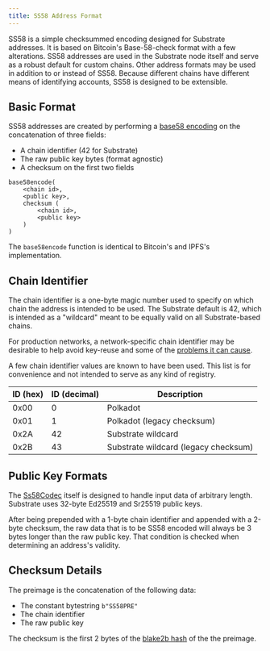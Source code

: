 ```yaml
---
title: SS58 Address Format
---
```

SS58 is a simple checksummed encoding designed for Substrate addresses. It is based on Bitcoin's Base-58-check format with a few alterations. SS58 addresses are used in the Substrate node itself and serve as a robust default for custom chains. Other address formats may be used in addition to or instead of SS58. Because different chains have different means of identifying accounts, SS58 is designed to be extensible.

## Basic Format

SS58 addresses are created by performing a [base58 encoding](https://en.wikipedia.org/wiki/Base58) on the concatenation of three fields:

* A chain identifier (42 for Substrate)
* The raw public key bytes (format agnostic)
* A checksum on the first two fields

```
base58encode(
    <chain id>,
    <public key>,
    checksum (
        <chain id>,
        <public key>
    )
)
```
The `base58encode` function is identical to Bitcoin's and IPFS's implementation.

## Chain Identifier

The chain identifier is a one-byte magic number used to specify on which chain the address is intended to be used. The Substrate default is 42, which is intended as a "wildcard" meant to be equally valid on all Substrate-based chains.

For production networks, a network-specific chain identifier may be desirable to help avoid key-reuse and some of the [problems it can cause](https://github.com/tintinweb/ecdsa-private-key-recovery).

A few chain identifier values are known to have been used. This list is for convenience and not intended to serve as any kind of registry.

| ID (hex) | ID (decimal) | Description |
| --- | --- | --- |
| 0x00 | 0   | Polkadot |
| 0x01 | 1   | Polkadot (legacy checksum) |
| 0x2A | 42 | Substrate wildcard |
| 0x2B | 43 | Substrate wildcard (legacy checksum) |

## Public Key Formats

The [Ss58Codec](https://crates.parity.io/substrate_primitives/crypto/trait.Ss58Codec.html) itself is designed to handle input data of arbitrary length. Substrate uses 32-byte Ed25519 and Sr25519 public keys.

After being prepended with a 1-byte chain identifier and appended with a 2-byte checksum, the raw data that is to be SS58 encoded will always be 3 bytes longer than the raw public key. That condition is checked when determining an address's validity.

## Checksum Details

The preimage is the concatenation of the following data:

* The constant bytestring `b"SS58PRE"`
* The chain identifier
* The raw public key

The checksum is the first 2 bytes of the [blake2b hash](https://en.wikipedia.org/wiki/BLAKE_(hash_function)) of the the preimage.
